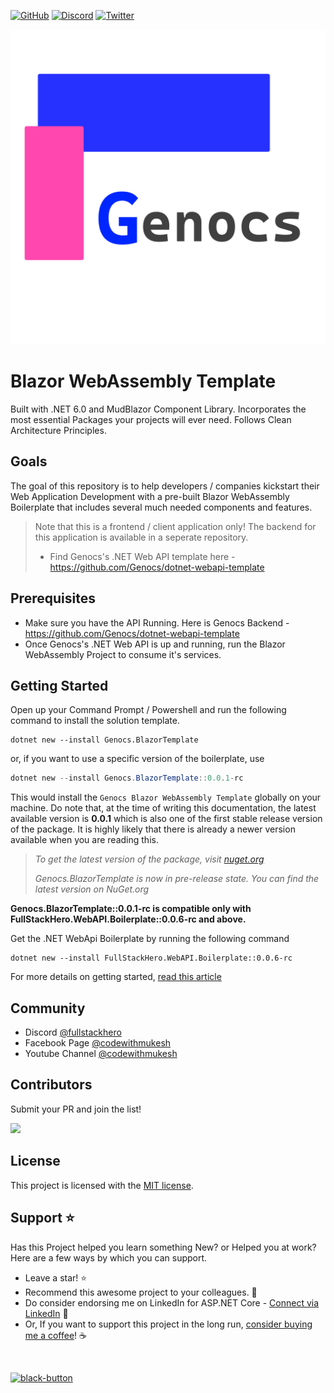 [![GitHub](https://img.shields.io/github/license/fullstackhero/blazor-wasm-boilerplate?color=2da44e&style=flat-square)](https://github.com/fullstackhero/blazor-wasm-boilerplate/blob/main/LICENSE)
[![Discord](https://img.shields.io/discord/878181478972928011?color=%237289da&label=Discord&logo=discord&logoColor=%237289da&style=flat-square)](https://discord.gg/yQWpShsKrf)
[![Twitter](https://img.shields.io/twitter/follow/codewithmukesh?color=1DA1F2&label=Twitter&logo=Twitter&style=flat-square)](https://twitter.com/codewithmukesh)

<p align="center">
    <img src="icon.png" alt="icon">
</p>

# Blazor WebAssembly Template 
Built with .NET 6.0 and MudBlazor Component Library. Incorporates the most essential Packages your projects will ever need. Follows Clean Architecture Principles.

## Goals

The goal of this repository is to help developers / companies kickstart their Web Application Development with a pre-built Blazor WebAssembly Boilerplate that includes several much needed components and features.

> Note that this is a frontend / client application only! The backend for this application is available in a seperate repository. 
> - Find Genocs's .NET Web API template here - https://github.com/Genocs/dotnet-webapi-template

## Prerequisites

- Make sure you have the API Running. Here is Genocs Backend - https://github.com/Genocs/dotnet-webapi-template
- Once Genocs's .NET Web API is up and running, run the Blazor WebAssembly Project to consume it's services.

## Getting Started

Open up your Command Prompt / Powershell and run the following command to install the solution template.

``` PS
dotnet new --install Genocs.BlazorTemplate
```

or, if you want to use a specific version of the boilerplate, use

```powershell
dotnet new --install Genocs.BlazorTemplate::0.0.1-rc
```
This would install the `Genocs Blazor WebAssembly Template` globally on your machine. Do note that, at the time of writing this documentation, the latest available version is **0.0.1** which is also one of the first stable release version of the package. It is highly likely that there is already a newer version available when you are reading this.

> *To get the latest version of the package, visit [nuget.org](https://www.nuget.org/packages/Genocs.BlazorTemplate/)*
>
> *Genocs.BlazorTemplate is now in pre-release state. You can find the latest version on NuGet.org*

**Genocs.BlazorTemplate::0.0.1-rc is compatible only with FullStackHero.WebAPI.Boilerplate::0.0.6-rc and above.**

Get the .NET WebApi Boilerplate by running the following command

```
dotnet new --install FullStackHero.WebAPI.Boilerplate::0.0.6-rc
```

For more details on getting started, [read this article](https://fullstackhero.net/blazor-webassembly-boilerplate/general/getting-started/)

## Community

- Discord [@fullstackhero](https://discord.gg/gdgHRt4mMw)
- Facebook Page [@codewithmukesh](https://facebook.com/codewithmukesh)
- Youtube Channel [@codewithmukesh](https://youtube.com/c/codewithmukesh)

## Contributors

Submit your PR and join the list!

<a href="https://github.com/Genocs/blazor-template/graphs/contributors">
  <img src="https://contrib.rocks/image?repo=Genocs/blazor-template" />
</a>

## License

This project is licensed with the [MIT license](LICENSE).

## Support :star:

Has this Project helped you learn something New? or Helped you at work?
Here are a few ways by which you can support.

-   Leave a star! :star:
-   Recommend this awesome project to your colleagues. 🥇
-   Do consider endorsing me on LinkedIn for ASP.NET Core - [Connect via LinkedIn](https://www.linkedin.com/in/giovanni-emanuele-nocco-b31a5169/) 🦸
-   Or, If you want to support this project in the long run, [consider buying me a coffee](https://www.buymeacoffee.com/genocs)! ☕

<br>
    
<a href="https://www.buymeacoffee.com/genocs"><img width="250" alt="black-button" src="https://user-images.githubusercontent.com/31455818/138557309-27587d91-7b82-4cab-96bb-90f4f4e600f1.png" ></a>
